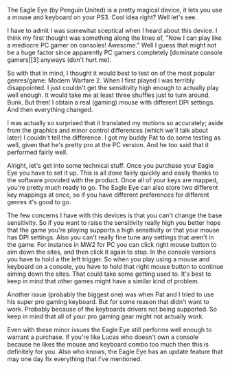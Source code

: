 

The Eagle Eye (by Penguin United) is a pretty magical device, it lets you use a mouse and keyboard on your PS3. Cool idea right? Well let's see.



I have to admit I was somewhat sceptical when I heard about this device. I think my first thought was something along the lines of, "Now I can play like a mediocre PC gamer on consoles! Awesome." Well I guess that might not be a huge factor since apparently PC gamers completely [dominate console gamers][3] anyways (don't hurt me).



So with that in mind, I thought it would best to test on of the most popular genres/game: Modern Warfare 2. When I first played I was terribly disappointed. I just couldn't get the sensitivity high enough to actually play well enough. It would take me at least three shuffles just to turn around. Bunk. But then! I obtain a real (gaming) mouse with different DPI settings. And then everything changed.



I was actually so surprised that it translated my motions so accurately; aside from the graphics and minor control differences (which we'll talk about later) I couldn't tell the difference. I got my buddy Pat to do some testing as well, given that he's pretty pro at the PC version. And he too said that it performed fairly well.



Alright, let's get into some technical stuff. Once you purchase your Eagle Eye you have to set it up. This is all done fairly quickly and easily thanks to the software provided with the product. Once all of your keys are mapped, you're pretty much ready to go. The Eagle Eye can also store two different key mappings at once, so if you have different preferences for different genres it's good to go.



The few concerns I have with this devices is that you can't change the base sensitivity. So if you want to raise the sensitivity really high you better hope that the game you're playing supports a high sensitivity or that your mouse has DPI settings. Also you can't really fine tune any settings that aren't in the game. For instance in MW2 for PC you can click right mouse button to aim down the sites, and then click it again to stop. In the console versions you have to hold a the left trigger. So when you play using a mouse and keyboard on a console, you have to hold that right mouse button to continue aiming down the sites. That could take some getting used to. It's best to keep in mind that other games might have a similar kind of problem.



Another issue (probably the biggest one) was when Pat and I tried to use his super pro gaming keyboard. But for some reason that didn't want to work. Probably because of the keyboards drivers not being supported. So keep in mind that all of your pro gaming gear might not actually work.



Even with these minor issues the Eagle Eye still performs well enough to warrant a purchase. If you're like Lucas who doesn't own a console because he likes the mouse and keyboard combo too much then this is definitely for you. Also who knows, the Eagle Eye has an update feature that may one day fix everything that I've mentioned.






